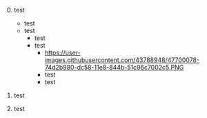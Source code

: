 0. test
	+ test
	+ test
		- test
		- test
			* https://user-images.githubusercontent.com/43788948/47700078-74d2b980-dc58-11e8-844b-51c96c7002c5.PNG
			* test
			* test

1. test
2. test

